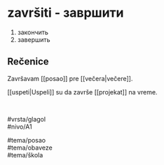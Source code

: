 # završiti - завршити

1. закончить  
2. завершить

## Rečenice

Završavam [[posao]] pre [[večera|večere]].

[[uspeti|Uspeli]] su da završe [[projekat]] na vreme.

<br>

#vrsta/glagol  
#nivo/A1  

#tema/posao  
#tema/obaveze  
#tema/škola  
